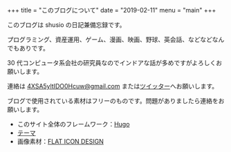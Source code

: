 +++
title = "このブログについて"
date = "2019-02-11"
menu = "main"
+++

このブログは shusio の日記兼備忘録です。

<!--more-->

プログラミング、資産運用、ゲーム、漫画、映画、野球、英会話、などなどなんでもありです。

30 代コンピュータ系会社の研究員なのでインドアな話が多めですがよろしくお願いします。

連絡は [4XSA5yltIDO0Hcuw@gmail.com](mailto:4XSA5yltIDO0Hcuw@gmail.com) または[ツイッター](https://twitter.com/shusio1)へお願いします。

ブログで使用されている素材はフリーのものです。問題がありましたら連絡をお願いします。

+ このサイト全体のフレームワーク：[Hugo](https://gohugo.io/)
+ [テーマ](https://github.com/dim0627/hugo_theme_robust)
+ 画像素材：[FLAT ICON DESIGN](http://flat-icon-design.com)

